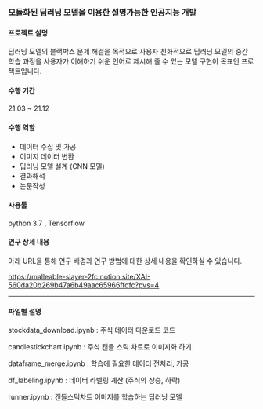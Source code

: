 ### 모듈화된 딥러닝 모델을 이용한 설명가능한 인공지능 개발

#### 프로젝트 설명

딥러닝 모델의 블랙박스 문제 해결을 목적으로 사용자 친화적으로 딥러닝 모델의 중간 학습 과정을 사용자가 이해하기 쉬운 언어로 제시해 줄 수 있는 모델 구현이 목표인 프로젝트입니다. 

#### 수행 기간 

21.03 ~ 21.12

#### 수행 역할 
- 데이터 수집 및 가공
- 이미지 데이터 변환
- 딥러닝 모델 설계 (CNN 모델)
- 결과해석
- 논문작성 

#### 사용툴

python 3.7 , Tensorflow

#### 연구 상세 내용
아래 URL을 통해 연구 배경과 연구 방법에 대한 상세 내용을 확인하실 수 있습니다. 

https://malleable-slayer-2fc.notion.site/XAI-560da20b269b47a6b49aac65966ffdfc?pvs=4

---
#### 파일별 설명 
stockdata_download.ipynb  : 주식 데이터 다운로드 코드 

candlestickchart.ipynb : 주식 캔들 스틱 차트로 이미지화 하기

dataframe_merge.ipynb  : 학습에 필요한 데이터 전처리, 가공 

df_labeling.ipynb : 데이터 라벨링 계산 (주식의 상승, 하락)

runner.ipynb : 캔들스틱차트 이미지를 학습하는 딥러닝 모델 

